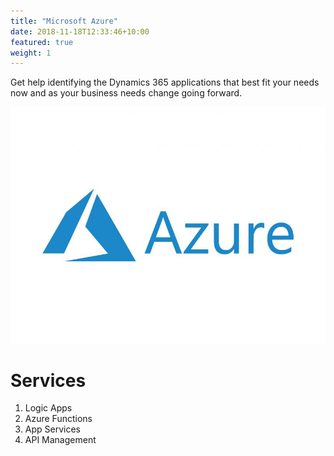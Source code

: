 ```yaml
---
title: "Microsoft Azure"
date: 2018-11-18T12:33:46+10:00
featured: true
weight: 1
---
```


Get help identifying the Dynamics 365 applications that best fit your needs now and as your business needs change going forward.

![MicrosoftAzure](/images/illustrations/azure.jpg) 

# Services 

1. Logic Apps
2. Azure Functions
3. App Services
5. API Management